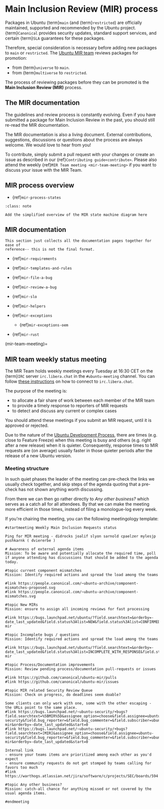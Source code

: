 # Main Inclusion Review (MIR) process

Packages in Ubuntu {term}`main` (and {term}`restricted`) are officially
maintained, supported and recommended by the Ubuntu project.
{term}`Canonical` provides security updates, standard support services, and
certain {term}`SLA` guarantees for these packages.

Therefore, special consideration is necessary before adding new packages
to `main` or `restricted`. The [Ubuntu MIR team](https://launchpad.net/~ubuntu-mir)
reviews packages for promotion:

* from {term}`universe` to `main`.
* from {term}`multiverse` to `restricted`.

The process of reviewing packages before they can be promoted is the
**Main Inclusion Review (MIR)** process.

## The MIR documentation

The guidelines and review process is constantly evolving. Even if you have
submitted a package for Main Inclusion Review in the past, you should still
re-read the MIR documentation.

The MIR documentation is also a living document. External contributions,
suggestions, discussions or questions about the process are always welcome. We
would love to hear from you!

To contribute, simply submit a pull request with your changes or create an
issue as described in our {ref}`Contributing guide<contribute>`. Please
also attend the weekly {ref}`MIR Team meeting <mir-team-meeting>` if you want
to discuss your issue with the MIR Team.

## MIR process overview

* {ref}`mir-process-states`

```{admonition} To do
:class: note

Add the simplified overview of the MIR state machine diagram here
```

## MIR documentation

```{note}
This section just collects all the documentation pages together for ease of
reference-- this is not the final format.
```

* {ref}`mir-requirements`
* {ref}`mir-templates-and-rules`
* {ref}`mir-file-a-bug`
* {ref}`mir-review-a-bug`
* {ref}`mir-slo`

* {ref}`mir-helpers`

* {ref}`mir-exceptions`
  * {ref}`mir-exceptions-oem`

* {ref}`mir-rust`


(mir-team-meeting)=
## MIR team weekly status meeting

The MIR Team holds weekly meetings every Tuesday at
<time datetime="T16:30+01:00">16:30 CET</time> on the {term}`IRC` server
`irc.libera.chat` in the `#ubuntu-meeting` channel. You can follow
[these instructions](https://libera.chat/guides/connect) on how to connect to
`irc.libera.chat`.

The purpose of the meeting is:

* to allocate a fair share of work between each member of the MIR team
* to provide a timely response to reporters of MIR requests
* to detect and discuss any current or complex cases

You should attend these meetings if you submit an MIR request, until it is
approved or rejected.

Due to the nature of the
[Ubuntu Development Process](https://canonical-ubuntu-packaging-guide.readthedocs-hosted.com/en/2.0-preview/explanation/development-process/),
there are times (e.g. close to Feature Freeze) when this meeting is busy and
others (e.g. right after a new release) when it is quieter. Consequently,
response times to MIR requests are (on average) usually faster in those quieter
periods after the release of a new Ubuntu version.

### Meeting structure

In such quiet phases the leader of the meeting can pre-check the links we
usually check together, and skip steps of the agenda quoting that a
pre-check has not shown anything worth discussing.

From there we can then go rather directly to *Any other business?*
which serves as a catch all for all attendees. By that we can make the
meeting more efficient in those times, instead of filing a monologue-log
every week.

If you're chairing the meeting, you can the following meetingology
template:

```
#startmeeting Weekly Main Inclusion Requests status

Ping for MIR meeting - didrocks joalif slyon sarnold cpaelzer mylesjp pushkarnk ( dviererbe )

# Awareness of external agenda items
Mission: To be aware and potentially allocate the required time, poll if anyone attending has discussions that should be added to the agenda today.

#topic current component mismatches
Mission: Identify required actions and spread the load among the teams

#link https://people.canonical.com/~ubuntu-archive/component-mismatches-proposed.svg
#link https://people.canonical.com/~ubuntu-archive/component-mismatches.svg

#topic New MIRs
Mission: ensure to assign all incoming reviews for fast processing

#link https://bugs.launchpad.net/ubuntu/?field.searchtext=&orderby=-date_last_updated&field.status%3Alist=NEW&field.status%3Alist=CONFIRMED&assignee_option=none&field.assignee=&field.subscriber=ubuntu-mir

#topic Incomplete bugs / questions
Mission: Identify required actions and spread the load among the teams

#link https://bugs.launchpad.net/ubuntu/?field.searchtext=&orderby=-date_last_updated&field.status%3Alist=INCOMPLETE_WITH_RESPONSE&field.status%3Alist=INCOMPLETE_WITHOUT_RESPONSE&field.subscriber=ubuntu-mir

#topic Process/Documentation improvements
Mission: Review pending process/documentation pull-requests or issues

#link https://github.com/canonical/ubuntu-mir/pulls
#link https://github.com/canonical/ubuntu-mir/issues

#topic MIR related Security Review Queue
Mission: Check on progress, do deadlines seem doable?

Some clients can only work with one, some with the other escaping - the URLs point to the same place.
#link https://bugs.launchpad.net/~ubuntu-security/+bugs?field.searchtext=%5BMIR%5D&assignee_option=choose&field.assignee=ubuntu-security&field.bug_reporter=&field.bug_commenter=&field.subscriber=ubuntu-mir&orderby=-date_last_updated&start=0
#link https://bugs.launchpad.net/~ubuntu-security/+bugs?field.searchtext=[MIR]&assignee_option=choose&field.assignee=ubuntu-security&field.bug_reporter=&field.bug_commenter=&field.subscriber=ubuntu-mir&orderby=-date_last_updated&start=0

Internal link
- ensure your teams items are prioritized among each other as you'd expect
- ensure community requests do not get stomped by teams calling for favors too much
#link https://warthogs.atlassian.net/jira/software/c/projects/SEC/boards/594

#topic Any other business?
Mission: catch-all chance for anything missed or not covered by the usual agenda items.

#endmeeting
```




